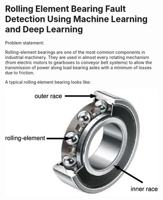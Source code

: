 #                                                         Rolling Element Bearing Fault Detection Using Machine Learning and Deep Learning


Problem statement:

Rolling-element bearings are one of the most common components in industrial machinery. They are used in almost every rotating mechanism (from electric motors to gearboxes to conveyor belt systems) to allow the transmission of power along load bearing axles with a minimum of losses due to friction.

A typical rolling element bearing looks like:

![image](https://github.com/azaruddinaskarali/Bearing-Faults-Detection-and-Classification/blob/main/REB.png?raw=true)








